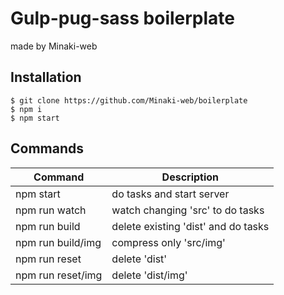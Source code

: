 # Gulp-pug-sass boilerplate  
made by Minaki-web

## Installation  
```
$ git clone https://github.com/Minaki-web/boilerplate  
$ npm i  
$ npm start
```

## Commands  
| Command           | Description                          |
| ----------------- | ------------------------------------ |
| npm start         | do tasks and start server            |
| npm run watch     | watch changing 'src'  to do tasks    |
| npm run build     | delete existing 'dist'  and do tasks |
| npm run build/img | compress only 'src/img'              |
| npm run reset     | delete 'dist'                        |
| npm run reset/img | delete 'dist/img'                    |